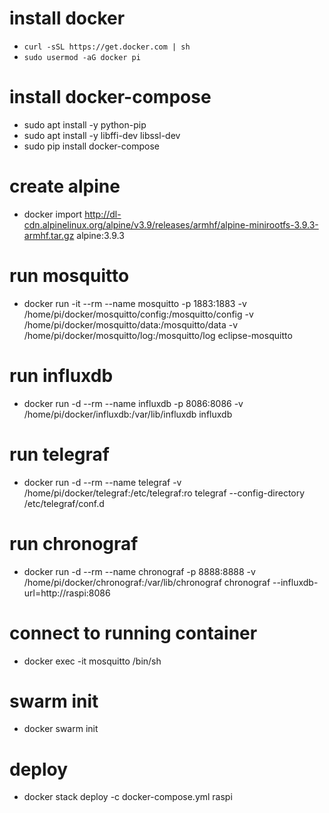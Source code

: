 # install docker 
 - `curl -sSL https://get.docker.com | sh`
 - `sudo usermod -aG docker pi`
 
# install docker-compose
 - sudo apt install -y python-pip
 - sudo apt install -y libffi-dev libssl-dev
 - sudo pip install docker-compose

# create alpine
 - docker import http://dl-cdn.alpinelinux.org/alpine/v3.9/releases/armhf/alpine-minirootfs-3.9.3-armhf.tar.gz alpine:3.9.3

# run mosquitto
 - docker run -it --rm --name mosquitto -p 1883:1883 -v /home/pi/docker/mosquitto/config:/mosquitto/config -v /home/pi/docker/mosquitto/data:/mosquitto/data -v /home/pi/docker/mosquitto/log:/mosquitto/log eclipse-mosquitto

# run influxdb
 - docker run -d --rm --name influxdb -p 8086:8086 -v /home/pi/docker/influxdb:/var/lib/influxdb influxdb

# run telegraf
 - docker run -d --rm --name telegraf -v /home/pi/docker/telegraf:/etc/telegraf:ro telegraf --config-directory /etc/telegraf/conf.d

# run chronograf
 - docker run -d --rm --name chronograf -p 8888:8888 -v /home/pi/docker/chronograf:/var/lib/chronograf chronograf --influxdb-url=http://raspi:8086

# connect to running container
 - docker exec -it mosquitto /bin/sh

# swarm init
 - docker swarm init

# deploy
 - docker stack deploy -c docker-compose.yml raspi
